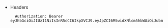 + Headers

        Authorization: Bearer eyJhbGciOiJIUzI1NiIsInR5cCI6IkpXVCJ9.eyJpZCI6MSwidXNlcm5hbWUiOiJubmljaG9scyIsImVtYWlsIjoibmFpZGFAbmljaG9scy5uZXQiLCJmaXJzdG5hbWUiOiJOYWlkYSIsImxhc3RuYW1lIjoiTklDSE9MUyIsInVzZXJsZXZlbCI6MiwiaWF0IjoxNDg5NTI4NDQzLCJleHAiOjEwMTQ4OTUyODQ0MiwiYXVkIjoicGFja2ViaWFuLmNvbSIsImlzcyI6InBhY2tlYmlhbi5jb20ifQ.kknw9_kGuB5l0c1lYuwchdMclnudYpYr2tnO00JOMkw
